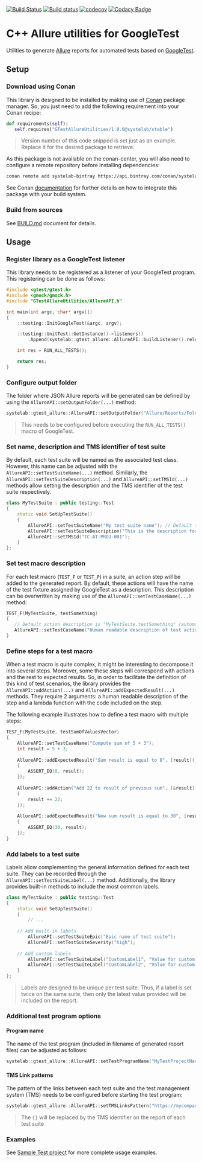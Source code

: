 [![Build Status](https://travis-ci.org/systelab/cpp-gtest-allure-utilities.svg?branch=master)](https://travis-ci.org/systelab/cpp-gtest-allure-utilities)
[![Build status](https://ci.appveyor.com/api/projects/status/srstqtis5eoo3y1r?svg=true)](https://ci.appveyor.com/project/systelab/cpp-gtest-allure-utilities)
[![codecov](https://codecov.io/gh/systelab/cpp-gtest-allure-utilities/branch/master/graph/badge.svg)](https://codecov.io/gh/systelab/cpp-gtest-allure-utilities)
[![Codacy Badge](https://app.codacy.com/project/badge/Grade/bf393ab42ee14ce5814878a3bc782f4e)](https://www.codacy.com/manual/systelab/cpp-gtest-allure-utilities?utm_source=github.com&amp;utm_medium=referral&amp;utm_content=systelab/cpp-gtest-allure-utilities&amp;utm_campaign=Badge_Grade)


# C++ Allure utilities for GoogleTest

Utilities to generate [Allure](http://allure.qatools.ru/) reports for automated tests based on [GoogleTest](https://github.com/google/googletest).


## Setup

### Download using Conan

This library is designed to be installed by making use of [Conan](https://conan.io/) package manager. So, you just need to add the following requirement into your Conan recipe:

```python
def requirements(self):
   self.requires("GTestAllureUtilities/1.0.0@systelab/stable")
```

> Version number of this code snipped is set just as an example. Replace it for the desired package to retrieve.

As this package is not available on the conan-center, you will also need to configure a remote repository before installing dependencies:

```bash
conan remote add systelab-bintray https://api.bintray.com/conan/systelab/conan 
```

See Conan [documentation](https://docs.conan.io/en/latest/) for further details on how to integrate this package with your build system.


### Build from sources

See [BUILD.md](BUILD.md) document for details.


## Usage

### Register library as a GoogleTest listener

This library needs to be registered as a listener of your GoogleTest program. This registering can be done as follows:

```cpp
#include <gtest/gtest.h>
#include <gmock/gmock.h>
#include "GTestAllureUtilities/AllureAPI.h"

int main(int argc, char* argv[])
{
	::testing::InitGoogleTest(&argc, argv);

	::testing::UnitTest::GetInstance()->listeners()
		.Append(systelab::gtest_allure::AllureAPI::buildListener().release());

	int res = RUN_ALL_TESTS();

	return res;
}
```


### Configure output folder

The folder where JSON Allure reports will be generated can be defined by using the `AllureAPI::setOutputFolder(...)` method:

```cpp
systelab::gtest_allure::AllureAPI::setOutputFolder("Allure/Reports/Folder");
```
> This needs to be configured before executing the `RUN_ALL_TESTS()` macro of GoogleTest.


### Set name, description and TMS identifier of test suite

By default, each test suite will be named as the associated test class. However, this name can be adjusted with the `AllureAPI::setTestSuiteName(...)` method. Similarly, the `AllureAPI::setTestSuiteDescription(...)` and `AllureAPI::setTMSId(...)` methods allow setting the description and the TMS identifier of the test suite respectively.

```cpp
class MyTestSuite : public testing::Test
{
    static void SetUpTestSuite()
    {
        AllureAPI::setTestSuiteName("My test suite name"); // Default test suite is "MyTestSuite"
        AllureAPI::setTestSuiteDescription("This is the description for the MyTestSuite");
        AllureAPI::setTMSId("TC-AT-PROJ-001");
    }
};
```


### Set test macro description

For each test macro (`TEST_F` or `TEST_P`) in a suite, an action step will be added to the generated report. By default, these actions will have the name of the test fixture assigned by GoogleTest as a description. This description can be overwritten by making use of the `AllureAPI::setTestCaseName(...)` method:

```cpp
TEST_F(MyTestSuite, testSomething)
{
   // Default action description is "MyTestSuite.testSomething" (automatically assigned by GoogleTest)
   AllureAPI::setTestCaseName("Human readable description of test action");
}
```


### Define steps for a test macro

When a test macro is quite complex, it might be interesting to decompose it into several steps. Moreover, some these steps will correspond with actions and the rest to expected results. So, in order to facilitate the definition of this kind of test scenarios, the library provides the `AllureAPI::addAction(...)` and `AllureAPI::addExpectedResult(...)` methods. They require 2 arguments: a human readable description of the step and a lambda function with the code included on the step.

The following example illustrates how to define a test macro with multiple steps:

```cpp
TEST_F(MyTestSuite, testSumOfValuesVector)
{
    AllureAPI::setTestCaseName("Compute sum of 5 + 3");
    int result = 5 + 3;
   
    AllureAPI::addExpectedResult("Sum result is equal to 8", [result]() -> void
    {
        ASSERT_EQ(8, result);
    });
    
    AllureAPI::addAction("Add 22 to result of previous sum", [&result]() -> void
    {
        result += 22;
    });
    
    AllureAPI::addExpectedResult("New sum result is equal to 30", [result]() -> void
    {
        ASSERT_EQ(30, result);
    }); 
}
```


### Add labels to a test suite

Labels allow complementing the general information defined for each test suite. They can be recorded through the `AllureAPI::setTestSuiteLabel(...)` method. Additionally, the library provides built-in methods to include the most common labels. 

```cpp
class MyTestSuite : public testing::Test
{
    static void SetUpTestSuite()
    {
    	// ...
	
	// Add built-in labels
        AllureAPI::setTestSuiteEpic("Epic name of test suite");
        AllureAPI::setTestSuiteSeverity("high");
	
	// Add custom labels
        AllureAPI::setTestSuiteLabel("CustomLabel1", "Value for custom label 1");
        AllureAPI::setTestSuiteLabel("CustomLabel2", "Value for custom label 2");
    }
};
```

> Labels are designed to be unique per test suite. Thus, if a label is set twice on the same suite, then only the latest value provided will be included on the report.

### Additional test program options

#### Program name

The name of the test program (included in filename of generated report files) can be adjusted as follows:

```cpp
systelab::gtest_allure::AllureAPI::setTestProgramName("MyTestProjectName");
```

#### TMS Link patterns

The pattern of the links between each test suite and the test management system (TMS) needs to be configured before starting the test program:

```cpp
systelab::gtest_allure::AllureAPI::setTMSLinksPattern("https://mycompany.com/tms/{}");
```
> The `{}` will be replaced by the TMS identifier on the report of each test suite


### Examples

See [Sample Test project](test/SampleTestProject) for more complete usage examples.
